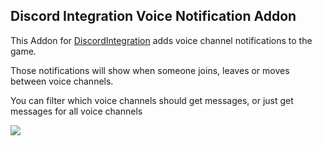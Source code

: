 Discord Integration Voice Notification Addon
-----
This Addon for [DiscordIntegration](https://github.com/ErdbeerbaerLP/Discord-Chat-Integration) adds voice channel notifications to the game.

Those notifications will show when someone joins, leaves or moves between voice channels.

You can filter which voice channels should get messages, or just get messages for all voice channels

![](https://github.com/ErdbeerbaerLP/DiscordIntegration-Voice-Notifications/raw/master/VoiceNotifications/messages.png)